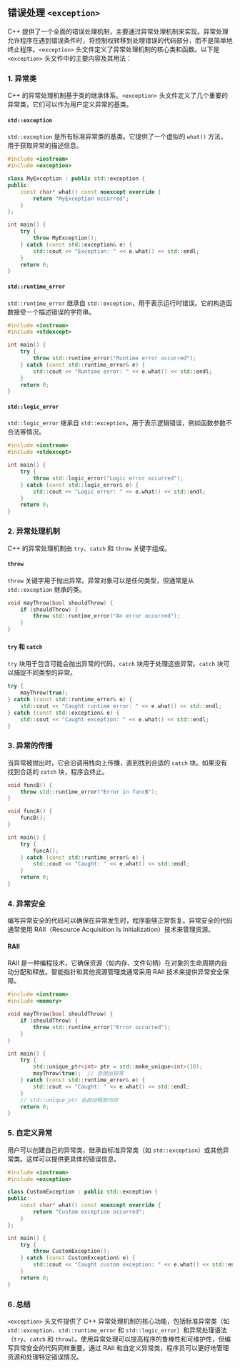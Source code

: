 ## 错误处理 `<exception>`

C++ 提供了一个全面的错误处理机制，主要通过异常处理机制来实现。异常处理允许程序在遇到错误条件时，将控制权转移到处理错误的代码部分，而不是简单地终止程序。`<exception>` 头文件定义了异常处理机制的核心类和函数。以下是 `<exception>` 头文件中的主要内容及其用法：

### 1. **异常类**

C++ 的异常处理机制基于类的继承体系。`<exception>` 头文件定义了几个重要的异常类，它们可以作为用户定义异常的基类。

#### **`std::exception`**

`std::exception` 是所有标准异常类的基类。它提供了一个虚拟的 `what()` 方法，用于获取异常的描述信息。

```cpp
#include <iostream>
#include <exception>

class MyException : public std::exception {
public:
    const char* what() const noexcept override {
        return "MyException occurred";
    }
};

int main() {
    try {
        throw MyException();
    } catch (const std::exception& e) {
        std::cout << "Exception: " << e.what() << std::endl;
    }
    return 0;
}
```

#### **`std::runtime_error`**

`std::runtime_error` 继承自 `std::exception`，用于表示运行时错误。它的构造函数接受一个描述错误的字符串。

```cpp
#include <iostream>
#include <stdexcept>

int main() {
    try {
        throw std::runtime_error("Runtime error occurred");
    } catch (const std::runtime_error& e) {
        std::cout << "Runtime error: " << e.what() << std::endl;
    }
    return 0;
}
```

#### **`std::logic_error`**

`std::logic_error` 继承自 `std::exception`，用于表示逻辑错误，例如函数参数不合法等情况。

```cpp
#include <iostream>
#include <stdexcept>

int main() {
    try {
        throw std::logic_error("Logic error occurred");
    } catch (const std::logic_error& e) {
        std::cout << "Logic error: " << e.what() << std::endl;
    }
    return 0;
}
```

### 2. **异常处理机制**

C++ 的异常处理机制由 `try`、`catch` 和 `throw` 关键字组成。

#### **`throw`**

`throw` 关键字用于抛出异常。异常对象可以是任何类型，但通常是从 `std::exception` 继承的类。

```cpp
void mayThrow(bool shouldThrow) {
    if (shouldThrow) {
        throw std::runtime_error("An error occurred");
    }
}
```

#### **`try` 和 `catch`**

`try` 块用于包含可能会抛出异常的代码，`catch` 块用于处理这些异常。`catch` 块可以捕捉不同类型的异常。

```cpp
try {
    mayThrow(true);
} catch (const std::runtime_error& e) {
    std::cout << "Caught runtime error: " << e.what() << std::endl;
} catch (const std::exception& e) {
    std::cout << "Caught exception: " << e.what() << std::endl;
}
```

### 3. **异常的传播**

当异常被抛出时，它会沿调用栈向上传播，直到找到合适的 `catch` 块。如果没有找到合适的 `catch` 块，程序会终止。

```cpp
void funcB() {
    throw std::runtime_error("Error in funcB");
}

void funcA() {
    funcB();
}

int main() {
    try {
        funcA();
    } catch (const std::runtime_error& e) {
        std::cout << "Caught: " << e.what() << std::endl;
    }
    return 0;
}
```

### 4. **异常安全**

编写异常安全的代码可以确保在异常发生时，程序能够正常恢复。异常安全的代码通常使用 RAII（Resource Acquisition Is Initialization）技术来管理资源。

#### **RAII**

RAII 是一种编程技术，它确保资源（如内存、文件句柄）在对象的生命周期内自动分配和释放。智能指针和其他资源管理类通常采用 RAII 技术来提供异常安全保障。

```cpp
#include <iostream>
#include <memory>

void mayThrow(bool shouldThrow) {
    if (shouldThrow) {
        throw std::runtime_error("Error occurred");
    }
}

int main() {
    try {
        std::unique_ptr<int> ptr = std::make_unique<int>(10);
        mayThrow(true);  // 会抛出异常
    } catch (const std::runtime_error& e) {
        std::cout << "Caught: " << e.what() << std::endl;
    }
    // std::unique_ptr 会自动释放内存
    return 0;
}
```

### 5. **自定义异常**

用户可以创建自己的异常类，继承自标准异常类（如 `std::exception`）或其他异常类。这样可以提供更具体的错误信息。

```cpp
#include <iostream>
#include <exception>

class CustomException : public std::exception {
public:
    const char* what() const noexcept override {
        return "Custom exception occurred";
    }
};

int main() {
    try {
        throw CustomException();
    } catch (const CustomException& e) {
        std::cout << "Caught custom exception: " << e.what() << std::endl;
    }
    return 0;
}
```

### 6. **总结**

`<exception>` 头文件提供了 C++ 异常处理机制的核心功能，包括标准异常类（如 `std::exception`、`std::runtime_error` 和 `std::logic_error`）和异常处理语法（`try`、`catch` 和 `throw`）。使用异常处理可以提高程序的鲁棒性和可维护性，但编写异常安全的代码同样重要。通过 RAII 和自定义异常类，程序员可以更好地管理资源和处理特定错误情况。